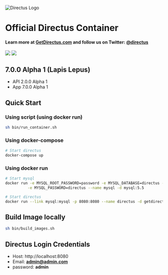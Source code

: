 ![Directus Logo](http://getdirectus.com/assets/imgs/directus.png)

Official Directus Container
====================

#### Learn more at [GetDirectus.com](http://getdirectus.com) and follow us on Twitter: [@directus](https://twitter.com/directus)
[![](https://images.microbadger.com/badges/image/getdirectus/directus.svg)](https://microbadger.com/images/getdirectus/directus "Get your own image badge on microbadger.com")
[![](https://images.microbadger.com/badges/version/getdirectus/directus.svg)](https://microbadger.com/images/getdirectus/directus "Get your own version badge on microbadger.com")

## 7.0.0 Alpha 1 (Lapis Lepus)
- API 2.0.0 Alpha 1
- App 7.0.0 Alpha 1

## Quick Start

### Using script (using docker run)

```bash
sh bin/run_container.sh
```

### Using docker-compose
```bash
# Start directus
docker-compose up
```

### Using docker run
```bash
# Start mysql
docker run -e MYSQL_ROOT_PASSWORD=password -e MYSQL_DATABASE=directus -e MYSQL_USER=directus \
          -e MYSQL_PASSWORD=directus --name mysql -d mysql:5.5

# Start directus
docker run --link mysql:mysql -p 8080:8080 --name directus -d getdirectus/directus:6.4
```

## Build Image locally

```bash
sh bin/build_images.sh
```

## Directus Login Credentials

- Host: http://localhost:8080
- Email: **admin@admin.com**
- password: **admin**
